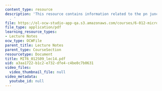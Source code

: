 ```yaml
---
content_type: resource
description: 'This resource contains information related to the pn junction diode
  . '
file: https://ol-ocw-studio-app-qa.s3.amazonaws.com/courses/6-012-microelectronic-devices-and-circuits-spring-2009/a3aa1722b1c2e732dfe4c4be0c7b0631_MIT6_012S09_lec14.pdf
file_type: application/pdf
learning_resource_types:
- Lecture Notes
ocw_type: OCWFile
parent_title: Lecture Notes
parent_type: CourseSection
resourcetype: Document
title: MIT6_012S09_lec14.pdf
uid: a3aa1722-b1c2-e732-dfe4-c4be0c7b0631
video_files:
  video_thumbnail_file: null
video_metadata:
  youtube_id: null
---
```

